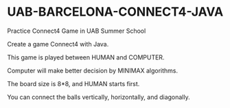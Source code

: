 # UAB-BARCELONA-CONNECT4-JAVA
Practice Connect4 Game in UAB Summer School

Create a game Connect4 with Java.

This game is played between HUMAN and COMPUTER.

Computer will make better decision by MINIMAX algorithms.

The board size is 8*8, and HUMAN starts first.

You can connect the balls vertically, horizontally, and diagonally.


